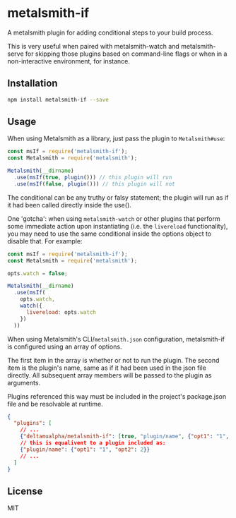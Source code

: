 # metalsmith-if

A metalsmith plugin for adding conditional steps to your build process.

This is very useful when paired with metalsmith-watch and metalsmith-serve for
skipping those plugins based on command-line flags or when in a
non-interactive environment, for instance.

## Installation

```bash
npm install metalsmith-if --save
```

## Usage

When using Metalsmith as a library, just pass the plugin to `Metalsmith#use`:

```js
const msIf = require('metalsmith-if');
const Metalsmith = require('metalsmith');

Metalsmith(__dirname)
  .use(msIf(true, plugin())) // this plugin will run
  .use(msIf(false, plugin())) // this plugin will not
```

The conditional can be any truthy or falsy statement; the plugin will run as
if it had been called directly inside the use().

One 'gotcha': when using `metalsmith-watch` or other plugins that perform some
immediate action upon instantiating (i.e. the `livereload` functionality),
you may need to use the same conditional inside the options object to disable
that. For example:

```js
const msIf = require('metalsmith-if');
const Metalsmith = require('metalsmith');

opts.watch = false;

Metalsmith(__dirname)
  .use(msIf(
    opts.watch,
    watch({
      livereload: opts.watch
    })
  ))
```

When using Metalsmith's CLI/`metalsmith.json` configuration, metalsmith-if is configured using an array of options.

The first item in the array is whether or not to run the plugin.
The second item is the plugin's name, same as if it had been used in the json file directly.
All subsequent array members will be passed to the plugin as arguments.

Plugins referenced this way must be included in the project's package.json file and be resolvable at runtime.

```json
{
  "plugins": [
    // ...
    {"deltamualpha/metalsmith-if": [true, "plugin/name", {"opt1": "1", "opt2": 2}]} // continue options as needed
    // this is equalivent to a plugin included as:
    {"plugin/name": {"opt1": "1", "opt2": 2}} 
    // ...
  ]
}
```

## License

MIT
